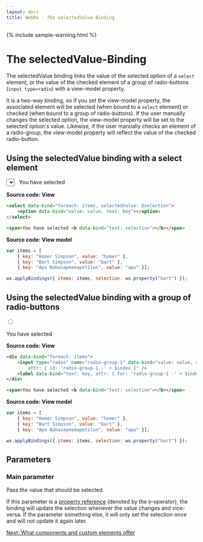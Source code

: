 ```yaml
---
layout: docs
title: WebRx - The selectedValue-Binding
---
```

{% include sample-warning.html %}
# The selectedValue-Binding

The selectedValue binding links the value of the selected option of a <code>select</code> element, or the value of the checked 
element of a group of radio-buttons (<code>input type=radio</code>) with a view-model property. 

It is a two-way binding, so if you set the view-model property, the associated element will be selected (when bound to a <code>select</code> element)
or checked (when bound to a group of radio-buttons). If the user manually changes the selected option, the view-model property will be
set to the selected option's value. Likewise, if the user manually checks an element of a radio-group, the view-model property
will reflect the value of the checked radio-button.

## Using the selectedValue binding with a select element 

<div class="panel panel-default" id="selectedValue-example1">
	<div class="panel-body">
		<select data-bind="foreach: items, selectedValue: @selection">
			<option data-bind="value: value, text: key"></option>
		</select>
		&nbsp;
		<span>You have selected <b data-bind="text: selection"></b></span>
	</div>
</div>
  
<script type="text/javascript">
var items = [{ key: "Homer Simpson", value: "homer" }, { key: "Bart Simpson", value: "bart" }, { key: "Apu Nahasapeemapetilon", value: "apu" }];
var model = { items: items, selection: wx.property("bart") };

wx.applyBindings(model, document.getElementById('selectedValue-example1'));
</script>

**Source code: View**

```html
<select data-bind="foreach: items, selectedValue: @selection">
	<option data-bind="value: value, text: key"></option>
</select>

<span>You have selected <b data-bind="text: selection"></b></span>
```

**Source code: View model**

```javascript
var items = [
	{ key: "Homer Simpson", value: "homer" }, 
	{ key: "Bart Simpson", value: "bart" }, 
	{ key: "Apu Nahasapeemapetilon", value: "apu" }];

wx.applyBindings({ items: items, selection: wx.property("bart") });
```

## Using the selectedValue binding with a group of radio-buttons

<div class="panel panel-default" id="selectedValue-example2">
	<div class="panel-body">
		<div data-bind="foreach: items">
			<input type="radio" name="radio-group-1" data-bind="value: value, selectedValue: $parent.@selection, 
				attr: { id: 'radio-group-1 -' + $index }" />
			<label data-bind="text: key, attr: { for: 'radio-group-1 -' + $index }"></label>
			<br/>
		</div>
		<br/>
		<span>You have selected <b data-bind="text: selection"></b></span>
	</div>
</div>
  
<script type="text/javascript">
var items = [{ key: "Homer Simpson", value: "homer" }, { key: "Bart Simpson", value: "bart" }, { key: "Apu Nahasapeemapetilon", value: "apu" }];
var model = { items: items, selection: wx.property("bart") };

wx.applyBindings(model, document.getElementById('selectedValue-example2'));
</script>

**Source code: View**

```html
<div data-bind="foreach: items">
	<input type="radio" name="radio-group-1" data-bind="value: value, selectedValue: $parent.@selection, 
		attr: { id: 'radio-group-1 -' + $index }" />
	<label data-bind="text: key, attr: { for: 'radio-group-1 -' + $index }"></label>
</div>

<span>You have selected <b data-bind="text: selection"></b></span>
```

**Source code: View model**

```javascript
var items = [
	{ key: "Homer Simpson", value: "homer" }, 
	{ key: "Bart Simpson", value: "bart" }, 
	{ key: "Apu Nahasapeemapetilon", value: "apu" }];

wx.applyBindings({ items: items, selection: wx.property("bart") });
```

## Parameters

### Main parameter

Pass the value that should be selected.

If this parameter is a [property reference](/docs/observable-properties.html#topic-propref) (denoted by the <code>@</code>-operator),
the binding will update the selection whenever the value changes and vice-versa.
If the parameter something else, it will only set the selection once and will not update it again later.

<a class="next-topic" href="/docs/component-overview.html">Next: What components and custom elements offer</a>
